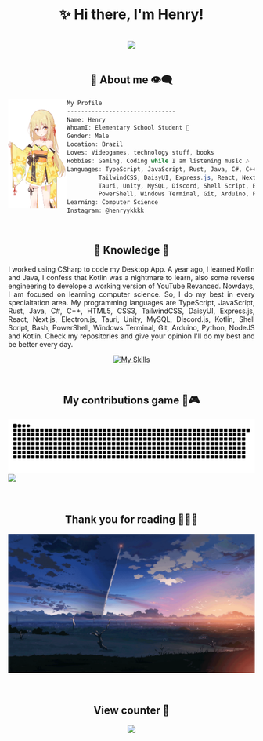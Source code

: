<h1 align="center">✨ Hi there, I'm Henry!</h1>

<body>
<br>
<div align="center">
<img src="https://media.tenor.com/rH0jFMF5z3AAAAAC/kirito-sao.gif" width="300px">
</div>
<br>

<h2 align="center"> 💬 About me 👁️‍🗨️ </h2>


<img align="left" src="https://raw.githubusercontent.com/keta1/keta1/main/pic/00.webp" width="120px"/> 

```csharp
My Profile
-------------------------------
Name: Henry
WhoamI: Elementary School Student 🏫
Gender: Male
Location: Brazil
Loves: Videogames, technology stuff, books
Hobbies: Gaming, Coding while I am listening music 🎶
Languages: TypeScript, JavaScript, Rust, Java, C#, C++, HTML5, CSS3  
         TailwindCSS, DaisyUI, Express.js, React, Next.js, Electron.js  
         Tauri, Unity, MySQL, Discord, Shell Script, Bash  
         PowerShell, Windows Terminal, Git, Arduino, Python, NodeJS, Kotlin
Learning: Computer Science
Instagram: @henryykkkk
```
<br>
     
<div>
<h2 align="center"> 🔎 Knowledge 📖 </h2>
</div>
<div align = "center">
<p align = "justify">I worked using CSharp to code my Desktop App. A year ago, I learned Kotlin and Java, I confess that Kotlin was a nightmare to learn, also some reverse engineering to develope a working version of YouTube Revanced. Nowdays, I am focused on learning computer science.
So, I do my best in every specialtation area. My programming languages are TypeScript, JavaScript, Rust, Java, C#, C++, HTML5, CSS3, TailwindCSS, DaisyUI, Express.js, React, Next.js, Electron.js, Tauri, Unity, MySQL, Discord.js, Kotlin, Shell Script, Bash, PowerShell, Windows Terminal, Git, Arduino, Python, NodeJS and Kotlin. Check my repositories and give your opinion I'll do my best and be better every day.<br></p>
<p align = "center">
     <a href="https://skillicons.dev"> <img src="https://skillicons.dev/icons?i=androidstudio,bash,windows,linux,git,github,java,kotlin,py,cs,cpp,js,css,html,githubactions,tailwind,react,discord,express,flutter,mysql,arduino,unity&perline=7"alt="My Skills"/>
    </a>
</p>
</div>
<br>

<h2 align="center"> My contributions game 🐍🎮</h2>

![](https://raw.githubusercontent.com/YT-Advanced/YT-Advanced/output/github-contribution-grid-snake-dark.svg#gh-dark-mode-only)
![](https://raw.githubusercontent.com/YT-Advanced/YT-Advanced/output/github-contribution-grid-snake.svggh-light-mode-only)
<br>


</div>  
<br>
<div>
<h2 align="center">Thank you for reading 🙋🏻‍♂️</h2>
<div>
<img src="https://raw.githubusercontent.com/huy232/huy232/main/image/2.gif" align="center" />
  </div>
<br> 
</div>  


<br>
<div>
<h2 align="center">View counter 👀</h2>
<div align="center">
<img src="https://moe-counter.glitch.me/get/@henryykkkk?theme=gelbooru" />
  </div>
<br>
